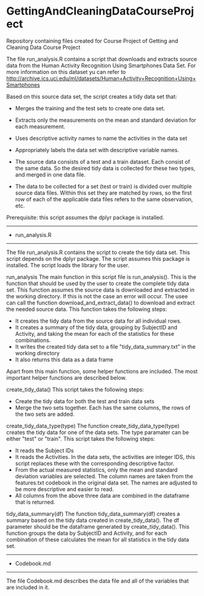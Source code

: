 # GettingAndCleaningDataCourseProject
Repository containing files created for Course Project of Getting and Cleaning Data Course Project

The file run_analysis.R contains a script that downloads and extracts source data from the Human Activity Recognition Using Smartphones Data Set. For more information on this dataset yu can refer to http://archive.ics.uci.edu/ml/datasets/Human+Activity+Recognition+Using+Smartphones

Based on this source data set, the script creates a tidy data set that:
- Merges the training and the test sets to create one data set.
- Extracts only the measurements on the mean and standard deviation for each measurement. 
- Uses descriptive activity names to name the activities in the data set
- Appropriately labels the data set with descriptive variable names. 

- The source data consists of a test and a train dataset. Each consist of the same data. So the desired tidy data is collected for these two types, and merged in one data file.
- The data to be collected for a set (test or train) is divided over multiple source data files. Within this set they are matched by rows, so the first row of each of the applicable data files refers to the same observation, etc.

Prerequisite: this script assumes the dplyr package is installed.

*****************************************************************************************
* run_analysis.R
*****************************************************************************************
The file run_analysis.R contains the script to create the tidy data set. This script depends on the dplyr package. The script assumes this package is installed. The script loads the library for the user.

run_analysis
The main function in this script file is run_analysis(). This is the function that should be used by the user to create the complete tidy data set. This function assumes the source data is downloaded and extracted in the working directory. If this is not the case an error will occur. The usee can call the function download_and_extract_data() to download and extract the needed source data.
This function takes the following steps:
- It creates the tidy data from the source data for all individual rows.
- It creates a summary of the tidy data, grouping by SubjectID and Activity, and taking the mean for each of the statistics for these combinations.
- It writes the created tidy data set to a file "tidy_data_summary.txt" in the working directory
- It also returns this data as a data frame

Apart from this main function, some helper functions are included. The most important helper functions are described below.

create_tidy_data()
This script takes the following steps:
- Create the tidy data for both the test and train data sets
- Merge the two sets together. Each has the same columns, the rows of the two sets are added.

create_tidy_data_type(type)
The function create_tidy_data_type(type) creates the tidy data for one of the data sets. The type paramater can be either "test" or "train".
This script takes the following steps:
- It reads the Subject IDs
- It reads the Activities. In the data sets, the activities are integer IDS, this script replaces these with the corresponding descriptive factor.
- From the actual measured statistics, only the mean and standard deviation variables are selected. The column names are taken from the features.txt codebook in the original data set. The names are adjusted to be more descriptive and easier to read.
- All columns from the above three data are combined in the dataframe that is returned.

tidy_data_summary(df)
The function tidy_data_summary(df) creates a summary based on the tidy data created in create_tidy_data(). The df parameter should be the dataframe generated by create_tidy_data(). This function groups the data by SubjectID and Activity, and for each combination of these calculates the mean for all statistics in the tidy data set.

*****************************************************************************************
* Codebook.md
*****************************************************************************************
The file Codebook.md describes the data file and all of the variables that are included in it.